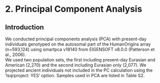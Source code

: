 # 2. Principal Component Analysis

## Introduction

We conducted principal components analysis (PCA) with present-day individuals genotyped on the autosomal part of the HumanOrigins array (n=593,124) using smartpca v18140 from EIGENSOFT v8.0.0 (Patterson et al., 2006).  
We used two population sets, the first including present-day Eurasian and American (2,270) and the second including Eurasian only (2,077). 
We projected ancient individuals not included in the PC calculation using the ‘lsqrproject: YES’ option. 
Samples used in PCA are listed in Table S2.


